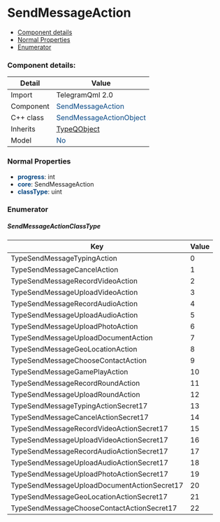 # SendMessageAction

 * [Component details](#component-details)
 * [Normal Properties](#normal-properties)
 * [Enumerator](#enumerator)


### Component details:

|Detail|Value|
|------|-----|
|Import|TelegramQml 2.0|
|Component|<font color='#074885'>SendMessageAction</font>|
|C++ class|<font color='#074885'>SendMessageActionObject</font>|
|Inherits|<font color='#074885'>[TypeQObject](typeqobject.md)</font>|
|Model|<font color='#074885'>No</font>|



### Normal Properties

* <font color='#074885'><b>progress</b></font>: int
* <font color='#074885'><b>core</b></font>: SendMessageAction
* <font color='#074885'><b>classType</b></font>: uint




### Enumerator


##### SendMessageActionClassType

|Key|Value|
|---|-----|
|TypeSendMessageTypingAction|0|
|TypeSendMessageCancelAction|1|
|TypeSendMessageRecordVideoAction|2|
|TypeSendMessageUploadVideoAction|3|
|TypeSendMessageRecordAudioAction|4|
|TypeSendMessageUploadAudioAction|5|
|TypeSendMessageUploadPhotoAction|6|
|TypeSendMessageUploadDocumentAction|7|
|TypeSendMessageGeoLocationAction|8|
|TypeSendMessageChooseContactAction|9|
|TypeSendMessageGamePlayAction|10|
|TypeSendMessageRecordRoundAction|11|
|TypeSendMessageUploadRoundAction|12|
|TypeSendMessageTypingActionSecret17|13|
|TypeSendMessageCancelActionSecret17|14|
|TypeSendMessageRecordVideoActionSecret17|15|
|TypeSendMessageUploadVideoActionSecret17|16|
|TypeSendMessageRecordAudioActionSecret17|17|
|TypeSendMessageUploadAudioActionSecret17|18|
|TypeSendMessageUploadPhotoActionSecret17|19|
|TypeSendMessageUploadDocumentActionSecret17|20|
|TypeSendMessageGeoLocationActionSecret17|21|
|TypeSendMessageChooseContactActionSecret17|22|

